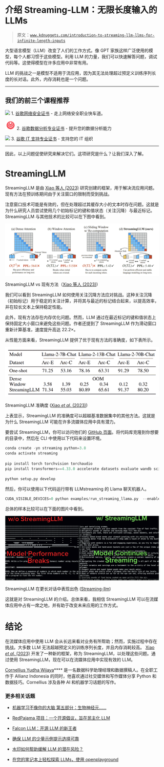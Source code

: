 # 介绍 Streaming-LLM：无限长度输入的 LLMs

> 原文：[`www.kdnuggets.com/introduction-to-streaming-llm-llms-for-infinite-length-inputs`](https://www.kdnuggets.com/introduction-to-streaming-llm-llms-for-infinite-length-inputs)

大型语言模型（LLM）改变了人们的工作方式。像 GPT 家族这样广泛使用的模型，每个人都习惯于这些模型。利用 LLM 的力量，我们可以快速解答问题，调试代码等。这使得模型在许多应用中非常有用。

LLM 的挑战之一是模型不适用于流应用，因为其无法处理超过预定义训练序列长度的长对话。此外，内存消耗也是一个问题。

* * *

## 我们的前三个课程推荐

![](img/0244c01ba9267c002ef39d4907e0b8fb.png) 1\. [谷歌网络安全证书](https://www.kdnuggets.com/google-cybersecurity) - 走上网络安全职业快车道。

![](img/e225c49c3c91745821c8c0368bf04711.png) 2\. [谷歌数据分析专业证书](https://www.kdnuggets.com/google-data-analytics) - 提升您的数据分析能力

![](img/0244c01ba9267c002ef39d4907e0b8fb.png) 3\. [谷歌 IT 支持专业证书](https://www.kdnuggets.com/google-itsupport) - 支持您的 IT 组织

* * *

因此，以上问题促使研究来解决它们。这项研究是什么？让我们深入了解。

# StreamingLLM

StreamingLLM 是由 [Xiao 等人 (2023)](https://arxiv.org/pdf/2309.17453.pdf) 研究创建的框架，用于解决流应用问题。现有方法在预训练期间由于关注窗口的限制而受到挑战。

注意窗口技术可能是有效的，但在处理超过其缓存大小的文本时存在问题。这就是为什么研究人员尝试使用几个初始标记的键和值状态（关注沉降）与最近标记。StreamingLLM 与其他技术的比较可以在下图中看到。

![介绍 Streaming-LLM：无限长度输入的 LLMs](img/81538ada1aa8d1aa3f4a6c4af0152c6b.png)

StreamingLLM vs 现有方法（[Xiao 等人 (2023)](https://arxiv.org/pdf/2309.17453.pdf))

我们可以看到 StreamingLLM 如何使用关注沉降方法应对挑战。这种关注沉降（初始标记）用于稳定的关注计算，并将其与最近的标记结合起来，以提高效率，并在较长文本上保持稳定性能。

此外，现有方法存在内存优化问题。然而，LLM 通过在最近标记的键和值状态上保持固定大小窗口来避免这些问题。作者还提到了 StreamingLLM 作为滑动窗口重新计算基准，速度提升高达 22.2×。

从性能方面来看，StreamingLLM 提供了优于现有方法的准确度，如下表所示。

![引入 Streaming-LLM：适用于无限长度输入的 LLM](img/ce77ac4fa07427e249d2be0758ba66d5.png)

StreamingLLM 准确度 ([Xiao *et al*. (2023)](https://arxiv.org/pdf/2309.17453.pdf))

上表显示，StreamingLLM 的准确度可以超越基准数据集中的其他方法。这就是为什么 StreamingLLM 可能在许多流媒体应用中具有潜力。

要尝试 StreamingLLM，你可以访问他们的 [GitHub 页面](https://github.com/mit-han-lab/streaming-llm)。将代码库克隆到你想要的目录中，然后在 CLI 中使用以下代码来设置环境。

```py
conda create -yn streaming python=3.8
conda activate streaming

pip install torch torchvision torchaudio
pip install transformers==4.33.0 accelerate datasets evaluate wandb scikit-learn scipy sentencepiece

python setup.py develop
```

然后，你可以使用以下代码运行带有 LLMstreaming 的 Llama 聊天机器人。

```py
CUDA_VISIBLE_DEVICES=0 python examples/run_streaming_llama.py  --enable_streaming
```

总体的样本比较可以在下面的图片中看到。

![引入 Streaming-LLM：适用于无限长度输入的 LLM](img/76e7b64ada489af40bed5d29e4af83dc.png)

StreamingLLM 在更长对话中表现出色 ([Streaming-llm](https://github.com/mit-han-lab/streaming-llm))

这就是对 StreamingLLM 的介绍。总体来看，我相信 StreamingLLM 可以在流媒体应用中占有一席之地，并有助于改变未来应用的工作方式。

# 结论

在流媒体应用中使用 LLM 会从长远来看对业务有所帮助；然而，实施过程中存在挑战。大多数 LLM 无法超越预定义的训练序列长度，并且内存消耗较高。 [Xiao *et al*. (2023)](https://arxiv.org/pdf/2309.17453.pdf) 开发了一种新的框架，称为 StreamingLLM，以处理这些问题。通过使用 StreamingLLM，现在可以在流媒体应用中实现有效的 LLM。

**[](https://www.linkedin.com/in/cornellius-yudha-wijaya/)**[Cornellius Yudha Wijaya](https://www.linkedin.com/in/cornellius-yudha-wijaya/)**** 是一名数据科学助理经理和数据撰稿人。在全职工作于 Allianz Indonesia 的同时，他喜欢通过社交媒体和写作媒体分享 Python 和数据技巧。Cornellius 涉及各种 AI 和机器学习话题的写作。

### 更多相关话题

+   [机器学习不像你的大脑 第五部分：生物神经元……](https://www.kdnuggets.com/2022/07/machine-learning-like-brain-part-5-biological-neurons-cant-summation-inputs.html)

+   [RedPajama 项目：一个开源倡议，旨在民主化 LLM](https://www.kdnuggets.com/2023/06/redpajama-project-opensource-initiative-democratizing-llms.html)

+   [Falcon LLM：开源 LLM 的新王者](https://www.kdnuggets.com/2023/06/falcon-llm-new-king-llms.html)

+   [确保 LLM 的少量示例提示选择可靠](https://www.kdnuggets.com/2023/07/ensuring-reliable-fewshot-prompt-selection-llms.html)

+   [水印如何帮助缓解 LLM 的潜在风险？](https://www.kdnuggets.com/2023/03/watermarking-help-mitigate-potential-risks-llms.html)

+   [在您的笔记本上轻松探索 LLMs，使用 openplayground](https://www.kdnuggets.com/2023/04/explore-llms-easily-laptop-openplayground.html)
